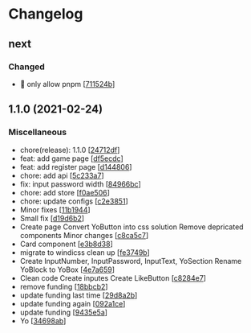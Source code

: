 # Changelog

<a name="next"></a>
## next

### Changed

- 🔧 only allow pnpm [[711524b](https://github.com/jeuxvue/jeu/commit/711524b42401fac7396ae82cf9d3e8e773ac53e5)]


<a name="1.1.0"></a>
## 1.1.0 (2021-02-24)

### Miscellaneous

-  chore(release): 1.1.0 [[24712df](https://github.com/jeuxvue/jeu/commit/24712dfae46ab04ef9a2bc37bcd84d2ed1fd1f3c)]
-  feat: add game page [[df5ecdc](https://github.com/jeuxvue/jeu/commit/df5ecdcdcd9b28652caf914741e76a73fd3307bb)]
-  feat: add register page [[d144806](https://github.com/jeuxvue/jeu/commit/d14480624d369e5f7693ae01a74440ad5b3f7241)]
-  chore: add api [[5c233a7](https://github.com/jeuxvue/jeu/commit/5c233a7e55db70dbbc74f7828c1396143ec1313b)]
-  fix: input password width [[84966bc](https://github.com/jeuxvue/jeu/commit/84966bc974254fc134d6ee1246e70301d39daabd)]
-  chore: add store [[f0ae506](https://github.com/jeuxvue/jeu/commit/f0ae5063c68a52e60fa27c39bacb88f4b4ee5b44)]
-  chore: update configs [[c2e3851](https://github.com/jeuxvue/jeu/commit/c2e38516aadac4a079d2cdf48452c4c97e9bc394)]
-  Minor fixes [[11b1944](https://github.com/jeuxvue/jeu/commit/11b19440e055aa1d71480e43ac657479b5305fb2)]
-  Small fix [[d19d6b2](https://github.com/jeuxvue/jeu/commit/d19d6b234d08256efe3502447f9ceb49f8a96989)]
-  Create page Convert YoButton into css solution Remove depricated components Minor changes [[c8ca5c7](https://github.com/jeuxvue/jeu/commit/c8ca5c7de832ef5b22145f0fda2b8f84ea650429)]
-  Card component [[e3b8d38](https://github.com/jeuxvue/jeu/commit/e3b8d387a544e9e7d0efba5c1f894198d529a486)]
-  migrate to windicss clean up [[fe3749b](https://github.com/jeuxvue/jeu/commit/fe3749b46f0c38f1c674c44ceee2a0b6d1f59430)]
-  Create InputNumber, InputPassword, InputText, YoSection Rename YoBlock to YoBox [[4e7a659](https://github.com/jeuxvue/jeu/commit/4e7a659a8a6ecb3085e188938f563e0567704b41)]
-  Clean code Create inputes Create LikeButton [[c8284e7](https://github.com/jeuxvue/jeu/commit/c8284e7d8ad4e1ea748e00de920fc3937df2137f)]
-  remove funding [[18bbcb2](https://github.com/jeuxvue/jeu/commit/18bbcb2a5b1acbe6762e91c4a6ba66fc5db65df9)]
-  update funding last time [[29d8a2b](https://github.com/jeuxvue/jeu/commit/29d8a2bba2557fa6698cd1944055567dcd60a444)]
-  update funding again [[092a1ce](https://github.com/jeuxvue/jeu/commit/092a1cee9806faf22b48bfa5e49177b82f6e8d6f)]
-  update funding [[9435e5a](https://github.com/jeuxvue/jeu/commit/9435e5a43568a5110dc3073488f278d9934eeb54)]
-  Yo [[34698ab](https://github.com/jeuxvue/jeu/commit/34698ab0fdf50bd52638d0ae6e158becf3fc7755)]


